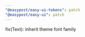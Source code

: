 ```yaml
---
"@easypost/easy-ui-tokens": patch
"@easypost/easy-ui": patch
---
```


fix(Text): inherit theme font family
